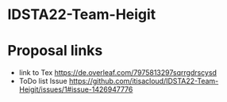 # IDSTA22-Team-Heigit

# Proposal links

- link to Tex https://de.overleaf.com/7975813297sqrrgdrscysd
- ToDo list Issue https://github.com/itisacloud/IDSTA22-Team-Heigit/issues/1#issue-1426947776

